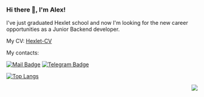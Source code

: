 ### Hi there 👋, I'm Alex!  
  
I've just graduated Hexlet school and now I'm looking for the new career opportunities as a Junior Backend developer.  
  
My CV: [Hexlet-CV](https://cv.hexlet.io/resumes/592)  
  
My contacts:  
  
[![Mail Badge](https://img.shields.io/badge/-abcd220901@gmail.com-c0392b?style=flat&labelColor=c0392b&logo=gmail&logoColor=white)](mailto:abcd220901@gmail.com) 
[![Telegram Badge](https://img.shields.io/badge/-Telegram-0088cc?style=flat-square&logo=Telegram&logoColor=white)](https://t.me/alexl1234)  

[![Top Langs](https://github-readme-stats.vercel.app/api/top-langs/?username=12oprs&layout=compact&theme=vision-friendly-dark)](https://github.com/anuraghazra/github-readme-stats)
<p align="right"> <img src="https://komarev.com/ghpvc/?username=12oprs" /> </p>

<!--
**12oprs/12oprs** is a ✨ _special_ ✨ repository because its `README.md` (this file) appears on your GitHub profile.

Here are some ideas to get you started:

- 🔭 I’m currently working on ...
- 🌱 I’m currently learning ...
- 👯 I’m looking to collaborate on ...
- 🤔 I’m looking for help with ...
- 💬 Ask me about ...
- 📫 How to reach me: ...
- 😄 Pronouns: ...
- ⚡ Fun fact: ...
-->
